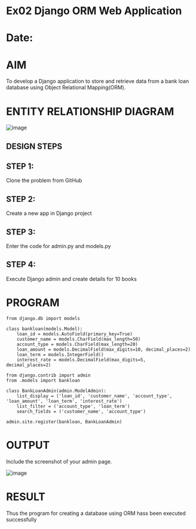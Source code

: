 # Ex02 Django ORM Web Application
# Date:
# AIM
To develop a Django application to store and retrieve data from a bank loan database using Object Relational Mapping(ORM).

# ENTITY RELATIONSHIP DIAGRAM

![image](https://github.com/user-attachments/assets/de4a159f-3f41-4b5d-b422-eeae34edca0e)

## DESIGN STEPS
## STEP 1:
Clone the problem from GitHub

## STEP 2:
Create a new app in Django project

## STEP 3:
Enter the code for admin.py and models.py

## STEP 4:
Execute Django admin and create details for 10 books

# PROGRAM
```
from django.db import models

class bankloan(models.Model):
    loan_id = models.AutoField(primary_key=True)
    customer_name = models.CharField(max_length=50)
    account_type = models.CharField(max_length=20)
    loan_amount = models.DecimalField(max_digits=10, decimal_places=2)
    loan_term = models.IntegerField()
    interest_rate = models.DecimalField(max_digits=5, decimal_places=2)
```
```
from django.contrib import admin
from .models import bankloan

class BankLoanAdmin(admin.ModelAdmin):
    list_display = ('loan_id', 'customer_name', 'account_type', 'loan_amount', 'loan_term', 'interest_rate')
    list_filter = ('account_type', 'loan_term')
    search_fields = ('customer_name', 'account_type')

admin.site.register(bankloan, BankLoanAdmin)
```
# OUTPUT
Include the screenshot of your admin page.

![image](https://github.com/user-attachments/assets/70809b15-4302-4610-b138-f59590f85502)

# RESULT
Thus the program for creating a database using ORM hass been executed successfully
